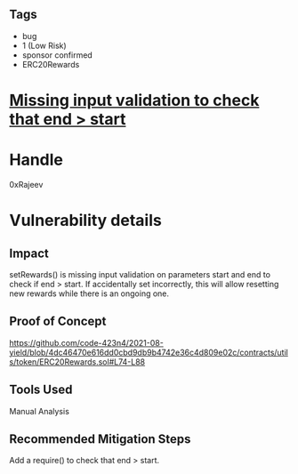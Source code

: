 ## Tags

- bug
- 1 (Low Risk)
- sponsor confirmed
- ERC20Rewards

# [Missing input validation to check that end > start](https://github.com/code-423n4/2021-08-yield-findings/issues/49) 

# Handle

0xRajeev


# Vulnerability details

## Impact

setRewards() is missing input validation on parameters start and end to check if end > start. If accidentally set incorrectly, this will allow resetting new rewards while there is an ongoing one.


## Proof of Concept

https://github.com/code-423n4/2021-08-yield/blob/4dc46470e616dd0cbd9db9b4742e36c4d809e02c/contracts/utils/token/ERC20Rewards.sol#L74-L88

## Tools Used

Manual Analysis

## Recommended Mitigation Steps

Add a require() to check that end > start.

